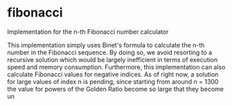# fibonacci
Implementation for the n-th Fibonacci number calculator

This implementation simply uses Binet's formula to calculate the n-th number in the Fibonacci sequence. By doing so, we avoid resorting to a recursive solution which would be largely inefficient in terms of execution speed and memory consumption. Furthermore, this implementation can also calculate Fibonacci values for negative indices.
As of right now, a solution for large values of index n is pending, since starting from around n = 1300 the value for powers of the Golden Ratio become so large that they become un

